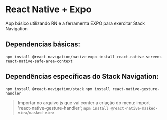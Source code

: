 # React Native + Expo
App básico utilizando RN e a ferramenta EXPO para exercitar Stack Navigation

## Dependencias básicas:
`npm install @react-navigation/native`
`expo install react-native-screens react-native-safe-area-context`

## Dependências específicas do Stack Navigation:
`npm install @react-navigation/stack`
`npm install react-native-gesture-handler`
> Importar no arquivo js que vai conter a criação do menu: 
import 'react-native-gesture-handler';
`npm install @react-native-masked-view/masked-view`